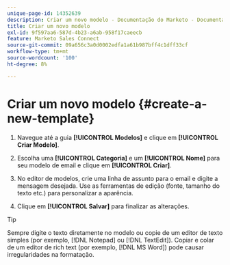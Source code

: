 ```yaml
---
unique-page-id: 14352639
description: Criar um novo modelo - Documentação do Marketo - Documentação do produto
title: Criar um novo modelo
exl-id: 9f597aa6-587d-4b23-a6ab-958f17caeecb
feature: Marketo Sales Connect
source-git-commit: 09a656c3a0d0002edfa1a61b987bff4c1dff33cf
workflow-type: tm+mt
source-wordcount: '100'
ht-degree: 8%

---
```


# Criar um novo modelo {#create-a-new-template}

1. Navegue até a guia **[!UICONTROL Modelos]** e clique em **[!UICONTROL Criar Modelo]**.

1. Escolha uma **[!UICONTROL Categoria]** e um **[!UICONTROL Nome]** para seu modelo de email e clique em **[!UICONTROL Criar]**.

1. No editor de modelos, crie uma linha de assunto para o email e digite a mensagem desejada. Use as ferramentas de edição (fonte, tamanho do texto etc.) para personalizar a aparência.

1. Clique em **[!UICONTROL Salvar]** para finalizar as alterações.

>[!TIP]
>
>Sempre digite o texto diretamente no modelo ou copie de um editor de texto simples (por exemplo, [!DNL Notepad] ou [!DNL TextEdit]). Copiar e colar de um editor de rich text (por exemplo, [!DNL MS Word]) pode causar irregularidades na formatação.
